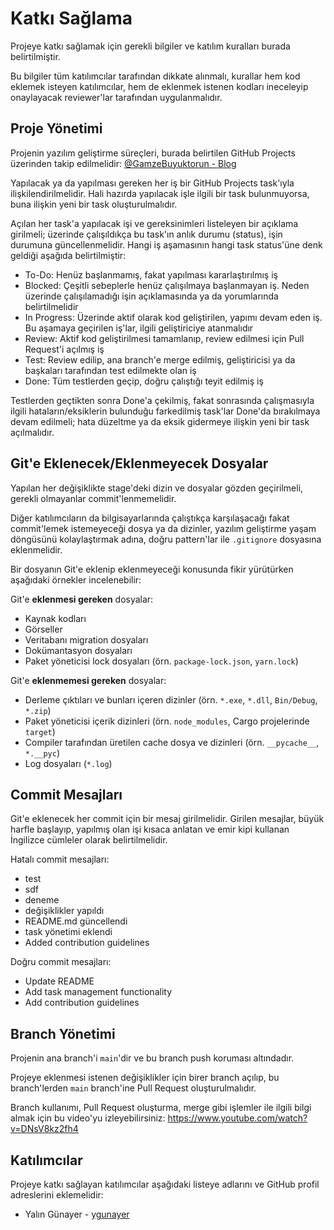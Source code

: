 # Katkı Sağlama
Projeye katkı sağlamak için gerekli bilgiler ve katılım kuralları burada belirtilmiştir.

Bu bilgiler tüm katılımcılar tarafından dikkate alınmalı, kurallar hem kod eklemek isteyen katılımcılar, hem de eklenmek istenen kodları ineceleyip onaylayacak reviewer'lar tarafından uygulanmalıdır.

## Proje Yönetimi
Projenin yazılım geliştirme süreçleri, burada belirtilen GitHub Projects üzerinden takip edilmelidir: [@GamzeBuyuktorun - Blog](https://github.com/users/ygunayer/projects/5)

Yapılacak ya da yapılması gereken her iş bir GitHub Projects task'ıyla ilişkilendirilmelidir. Hali hazırda yapılacak işle ilgili bir task bulunmuyorsa, buna ilişkin yeni bir task oluşturulmalıdır.

Açılan her task'a yapılacak işi ve gereksinimleri listeleyen bir açıklama girilmeli; üzerinde çalışıldıkça bu task'ın anlık durumu (status), işin durumuna güncellenmelidir. Hangi iş aşamasının hangi task status'üne denk geldiği aşağıda belirtilmiştir:
- To-Do: Henüz başlanmamış, fakat yapılması kararlaştırılmış iş
- Blocked: Çeşitli sebeplerle henüz çalışılmaya başlanmayan iş. Neden üzerinde çalışılamadığı işin açıklamasında ya da yorumlarında belirtilmelidir
- In Progress: Üzerinde aktif olarak kod geliştirilen, yapımı devam eden iş. Bu aşamaya geçirilen iş'lar, ilgili geliştiriciye atanmalıdır
- Review: Aktif kod geliştirilmesi tamamlanıp, review edilmesi için Pull Request'i açılmış iş
- Test: Review edilip, ana branch'e merge edilmiş, geliştiricisi ya da başkaları tarafından test edilmekte olan iş
- Done: Tüm testlerden geçip, doğru çalıştığı teyit edilmiş iş

Testlerden geçtikten sonra Done'a çekilmiş, fakat sonrasında çalışmasıyla ilgili hataların/eksiklerin bulunduğu farkedilmiş task'lar Done'da bırakılmaya devam edilmeli; hata düzeltme ya da eksik gidermeye ilişkin yeni bir task açılmalıdır.

## Git'e Eklenecek/Eklenmeyecek Dosyalar
Yapılan her değişiklikte stage'deki dizin ve dosyalar gözden geçirilmeli, gerekli olmayanlar commit'lenmemelidir.

Diğer katılımcıların da bilgisayarlarında çalıştıkça karşılaşacağı fakat commit'lemek istemeyeceği dosya ya da dizinler, yazılım geliştirme yaşam döngüsünü kolaylaştırmak adına, doğru pattern'lar ile `.gitignore` dosyasına eklenmelidir.

Bir dosyanın Git'e eklenip eklenmeyeceği konusunda fikir yürütürken aşağıdaki örnekler incelenebilir:

Git'e **eklenmesi gereken** dosyalar:
- Kaynak kodları
- Görseller
- Veritabanı migration dosyaları
- Dokümantasyon dosyaları
- Paket yöneticisi lock dosyaları (örn. `package-lock.json`, `yarn.lock`)

Git'e **eklenmemesi gereken** dosyalar:
- Derleme çıktıları ve bunları içeren dizinler (örn. `*.exe`, `*.dll`, `Bin/Debug`, `*.zip`)
- Paket yöneticisi içerik dizinleri (örn. `node_modules`, Cargo projelerinde `target`)
- Compiler tarafından üretilen cache dosya ve dizinleri (örn. `__pycache__`, `*.__pyc`)
- Log dosyaları (`*.log`)

## Commit Mesajları
Git'e eklenecek her commit için bir mesaj girilmelidir. Girilen mesajlar, büyük harfle başlayıp, yapılmış olan işi kısaca anlatan ve emir kipi kullanan İngilizce cümleler olarak belirtilmelidir.

Hatalı commit mesajları:
- test
- sdf
- deneme
- değişiklikler yapıldı
- README.md güncellendi
- task yönetimi eklendi
- Added contribution guidelines

Doğru commit mesajları:
- Update README
- Add task management functionality
- Add contribution guidelines

## Branch Yönetimi
Projenin ana branch'i `main`'dir ve bu branch push koruması altındadır.

Projeye eklenmesi istenen değişiklikler için birer branch açılıp, bu branch'lerden `main` branch'ine Pull Request oluşturulmalıdır.

Branch kullanımı, Pull Request oluşturma, merge gibi işlemler ile ilgili bilgi almak için bu video'yu izleyebilirsiniz:
https://www.youtube.com/watch?v=DNsV8kz2fh4

## Katılımcılar
Projeye katkı sağlayan katılımcılar aşağıdaki listeye adlarını ve GitHub profil adreslerini eklemelidir:
- Yalın Günayer - [ygunayer](https://github.com/ygunayer)
